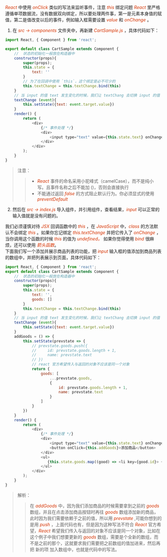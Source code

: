*<font color="#d63200">React</font>* 中使用 *<font color="#d63200">onClick</font>* 类似的写法来监听事件，注意 *<font color="#d63200">this</font>* 绑定问题 *<font color="#d63200">React</font>* 里严格遵循单项数据流，没有数据双向绑定，所以要处理两件事，第一是元素本身值的赋值，第二是值改变以后的事件，例如输入框需要设置 *<font color="#d63200">value</font>* 和 *<font color="#d63200">onChange</font>* 。          
1. 在 *<font color="#d63200">src -> components</font>* 文件夹中，再新建 *<font color="#d63200">CartSample.js</font>* ，具体代码如下：
```js
import React, { Component } from 'react';

export default class CartSample extends Component {
    //  状态的初始化一般放在构造器中
    constructor(props){
        super(props);
        this.state = {
            text: ''
        }
        // 为了在回调中使用 `this`，这个绑定是必不可少的
        this.textChange = this.textChange.bind(this)
    }
    // 当 input 的值 text 发生变化的时候，我们让 textChang 去切换 input 的值
    textChange (event){
        this.setState({text: event.target.value})
    }
    render() {
        return (
            <div>
                {/* 事件处理 */}
                <div>
                    <input type="text" value={this.state.text} onChange={this.textChange}/> 
                </div>
            </div>
        );
    }
}
```
> 注意：
>> + *<font color="#d63200">React</font>* 事件的命名采用小驼峰式（camelCase），而不是纯小写。且事件名称之后不能加 ()，否则会直接执行
>> + 不能通过返回 *<font color="#d63200">false</font>* 的方式阻止默认行为。你必须显式的使用 *<font color="#d63200">preventDefault</font>*
2. 然后在 *<font color="#d63200">src -> index.js</font>* 导入组件，并引用组件，查看结果，*<font color="#d63200">input</font>* 可以正常的输入值就是没有问题的。  

我们必须谨慎对待 *<font color="#d63200">JSX</font>* 回调函数中的 *<font color="#d63200">this</font>* ，在 *<font color="#d63200">JavaScript</font>* 中，*<font color="#d63200">class</font>* 的方法默认不会绑定 *<font color="#d63200">this</font>* 。如果你忘记绑定 *<font color="#d63200">this.textChange</font>* 并把它传入了 *<font color="#d63200">onChange</font>* ，当你调用这个函数的时候 *<font color="#d63200">this</font>* 的值为 *<font color="#d63200">undefined。</font>*
如果你觉得使用 *<font color="#d63200">bind</font>* 很麻烦，还可以使用 *<font color="#d63200">箭头函数</font>*。     
下面我们写一个添加并展示商品列表的功能，把 *<font color="#d63200">input</font>* 输入框的值添加到商品列表的数组中，并把列表展示到页面，具体代码如下：
```js
import React, { Component } from 'react';
export default class CartSample extends Component {
    //  状态的初始化一般放在构造器中
    constructor(props){
        super(props);
        this.state = {
            text: '',
            goods: []
        }
        this.textChange = this.textChange.bind(this)
    }
    // 当 input 的值 text 发生变化的时候，我们让 textChang 去切换 input 的值
    textChange (event){
        this.setState({text: event.target.value})
    }
    addGoods = () => {
        this.setState(prevstate => {
            // prevstate.goods.push({
            //     id: prevstate.goods.length + 1,
            //     name: prevstate.text
            // })
            // react 官方希望传入与返回的对象不应该是同一个对象
            return {
                goods: [
                    ...prevstate.goods,
                    {
                        id: prevstate.goods.length + 1,
                        name: prevstate.text
                    }
                ]
            }
        })
    }
    render() {
        return (
            <div>
                {/* 事件处理 */}
                <div>
                    <input type="text" value={this.state.text} onChange={this.textChange}/> 
                    <button onClick={this.addGoods}>添加商品</button>
                </div>
                <ul>
                   {this.state.goods.map((good) => <li key={good.id}> {good.name} </li>)}
                </ul>
            </div>
        );
    }
}
```
> 解析：
>> 在 *<font color="#d63200">addGoods</font>* 中，因为我们添加商品的时候需要拿到之前的 *<font color="#d63200">goods</font>* 数组，并且在点击添加商品按钮时再往 *<font color="#d63200">goods</font>* 数组添加新的商品，此时因为我们需要依赖于之前的值，所以用 *<font color="#d63200">prevstate</font>* ,可能你想到的是用 *<font color="#d63200">push</font>* ，上面代码也有，但是因为这种写法不符合 *<font color="#d63200">React</font>* 官方希望，*<font color="#d63200">React</font>* 希望我们传入与返回的对象不应该是同一个对象，比如在这个例子中我们想要更新的 *<font color="#d63200">goods</font>* 数组，需要是个全新的数组，而不是之前的那个，这就要求我们需要把之前数组的值加进来，然后再把 新的项 加入数组中，也就是代码中的写法。
